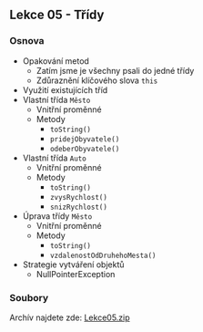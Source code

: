 Lekce 05 - Třídy
----------------

### Osnova

- Opakování metod
    - Zatím jsme je všechny psali do jedné třídy
    - Zdůraznění klíčového slova `this`
- Využití existujících tříd
- Vlastní třída `Město`
    - Vnitřní proměnné
    - Metody
        - `toString()`
        - `pridejObyvatele()`
        - `odeberObyvatele()`
- Vlastní třída `Auto`
    - Vnitřní proměnné
    - Metody
        - `toString()`
        - `zvysRychlost()`
        - `snizRychlost()`
- Úprava třídy `Město`
    - Vnitřní proměnné
    - Metody
        - `toString()`
        - `vzdalenostOdDruhehoMesta()`
- Strategie vytváření objektů
    - NullPointerException


### Soubory

Archív najdete zde: [Lekce05.zip](/data/2020-podzim/java-online/Lekce05.zip)